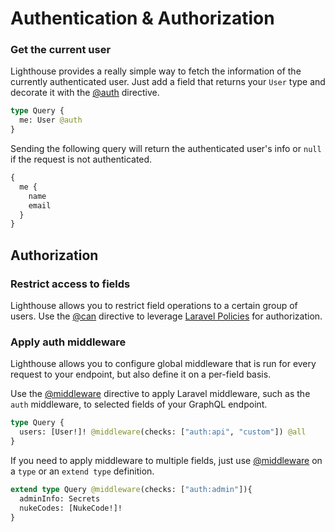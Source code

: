 # Authentication & Authorization

### Get the current user

Lighthouse provides a really simple way to fetch the information of the currently authenticated user.
Just add a field that returns your `User` type
and decorate it with the [@auth](../api-reference/directives.md#auth) directive.

```graphql
type Query {
  me: User @auth
}
```

Sending the following query will return the authenticated user's info
or `null` if the request is not authenticated.

```graphql
{
  me {
    name
    email
  }
}
```

## Authorization

### Restrict access to fields

Lighthouse allows you to restrict field operations to a certain group of users.
Use the [@can](../api-reference/directives.md#can) directive to leverage
[Laravel Policies](https://laravel.com/docs/5.6/authorization) for authorization.

### Apply auth middleware

Lighthouse allows you to configure global middleware that is run for every
request to your endpoint, but also define it on a per-field basis.

Use the [@middleware](../api-reference/directives.md#middleware) directive to apply Laravel middleware,
such as the `auth` middleware, to selected fields of your GraphQL endpoint.

```graphql
type Query {
  users: [User!]! @middleware(checks: ["auth:api", "custom"]) @all
}
```

If you need to apply middleware to multiple fields, just use [@middleware](../api-reference/directives.md#middleware)
on a `type` or an `extend type` definition.

```graphql
extend type Query @middleware(checks: ["auth:admin"]){
  adminInfo: Secrets
  nukeCodes: [NukeCode!]!
}
```
